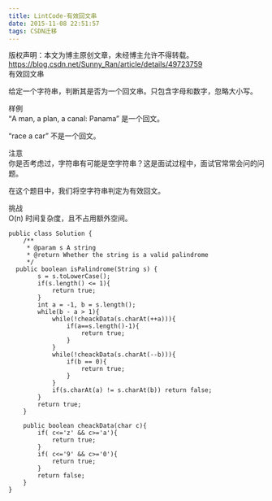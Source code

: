 ```yaml
---
title: LintCode-有效回文串
date: 2015-11-08 22:51:57
tags: CSDN迁移
---
```

 版权声明：本文为博主原创文章，未经博主允许不得转载。 https://blog.csdn.net/Sunny_Ran/article/details/49723759   
  有效回文串 

 给定一个字符串，判断其是否为一个回文串。只包含字母和数字，忽略大小写。

 样例   
 “A man, a plan, a canal: Panama” 是一个回文。

 “race a car” 不是一个回文。

 注意   
 你是否考虑过，字符串有可能是空字符串？这是面试过程中，面试官常常会问的问题。

 在这个题目中，我们将空字符串判定为有效回文。

 挑战   
 O(n) 时间复杂度，且不占用额外空间。

 
```
public class Solution {
    /**
     * @param s A string
     * @return Whether the string is a valid palindrome
     */
  public boolean isPalindrome(String s) {
        s = s.toLowerCase();
        if(s.length() <= 1){
            return true;
        }
        int a = -1, b = s.length();
        while(b - a > 1){
            while(!cheackData(s.charAt(++a))){
                if(a==s.length()-1){
                    return true;
                }
            }
            while(!cheackData(s.charAt(--b))){
                if(b == 0){
                    return true;
                }
            }
            if(s.charAt(a) != s.charAt(b)) return false;
        }
        return true;
    }

    public boolean cheackData(char c){
        if( c<='z' && c>='a'){
            return true;
        }
        if( c<='9' && c>='0'){
            return true;
        }
        return false;
    }
}

```
   
  
